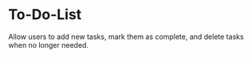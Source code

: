 # To-Do-List

Allow users to add new tasks, mark them as complete, and delete tasks when no longer needed.
